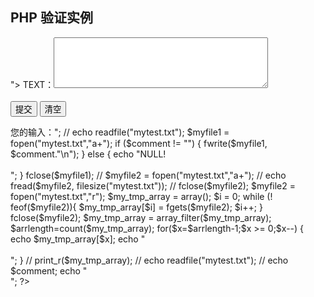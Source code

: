 <!DOCTYPE HTML> 
<html>
<head>
</head>
<body> 

<?php
// define variables and set to empty values
$comment = "";

if ($_SERVER["REQUEST_METHOD"] == "POST") {
   $comment = test_input($_POST["comment"]);
}

function test_input($data) {
   $data = trim($data);
   $data = stripslashes($data);
   $data = htmlspecialchars($data);
   return $data;
}

?>

<h2>PHP 验证实例</h2>
<form method="post" action="<?php echo htmlspecialchars($_SERVER["PHP_SELF"]);?>"> 
   TEXT：<textarea name="comment" rows="5" cols="40"></textarea>
   <br><br>
   <input type="submit" name="submit" value="提交"> 
   <input type="button" name="show" id="show" value="清空" onClick="bt_click()"/>
</form>



<?php
echo "<h2>您的输入：</h2>";
// echo readfile("mytest.txt");
$myfile1 = fopen("mytest.txt","a+");
if ($comment != "") {
	fwrite($myfile1, $comment."\n");
} else {
	echo "NULL!<br><br>";
}
fclose($myfile1);
// $myfile2 = fopen("mytest.txt","a+");
// echo fread($myfile2, filesize("mytest.txt"));
// fclose($myfile2);
$myfile2 = fopen("mytest.txt","r");
$my_tmp_array = array();
$i = 0;
while (! feof($myfile2)){
	$my_tmp_array[$i] = fgets($myfile2);
	$i++;
}
fclose($myfile2);
$my_tmp_array = array_filter($my_tmp_array);
$arrlength=count($my_tmp_array);
for($x=$arrlength-1;$x >= 0;$x--) {
  echo $my_tmp_array[$x];
  echo "<br><br>";
}
// print_r($my_tmp_array);
// echo readfile("mytest.txt");
// echo $comment;
echo "<br>";
?>

</body>
</html>

